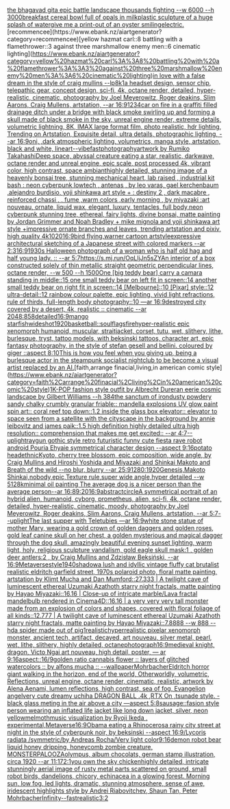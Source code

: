 [the bhagavad gita epic battle landscape thousands fighting --w 6000 --h 3000](https://www.ebank.nz/aiartgenerator?category=the%20bhagavad%20gita%20epic%20battle%20landscape%20thousands%20fighting%20--w%206000%20--h%203000)[breakfast cereal bowl full of opals in milk](https://www.ebank.nz/aiartgenerator?category=breakfast%20cereal%20bowl%20full%20of%20opals%20in%20milk)[plastic sculpture of a huge splash of water](https://www.ebank.nz/aiartgenerator?category=plastic%20sculpture%20of%20a%20huge%20splash%20of%20water)[give me a print-out of an oyster smiling](https://www.ebank.nz/aiartgenerator?category=give%20me%20a%20print-out%20of%20an%20oyster%20smiling)[electric.](https://www.ebank.nz/aiartgenerator?category=electric.)[recommencee](https://www.ebank.nz/aiartgenerator?category=recommencee)[yellow hazmat carl::8 battling with a flamethrower::3 against three marshmallow enemy men::6 cinematic lighting](https://www.ebank.nz/aiartgenerator?category=yellow%20hazmat%20carl%3A%3A8%20battling%20with%20a%20flamethrower%3A%3A3%20against%20three%20marshmallow%20enemy%20men%3A%3A6%20cinematic%20lighting)[in love with a false dream in the style of craig mullins --lp](https://www.ebank.nz/aiartgenerator?category=in%20love%20with%20a%20false%20dream%20in%20the%20style%20of%20craig%20mullins%20--lp)[8k](https://www.ebank.nz/aiartgenerator?category=8k)[1](https://www.ebank.nz/aiartgenerator?category=1)[a headset design, sensor chip, telepathic gear, concept design, sci-fi, 4k, octane render, detailed, hyper-realistic, cinematic, photography by Joel Meyerowitz, Roger deakins, Slim Aarons, Craig Mullens, artstation, --ar 16:9](https://www.ebank.nz/aiartgenerator?category=a%20headset%20design%2C%20sensor%20chip%2C%20telepathic%20gear%2C%20concept%20design%2C%20sci-fi%2C%204k%2C%20octane%20render%2C%20detailed%2C%20hyper-realistic%2C%20cinematic%2C%20photography%20by%20Joel%20Meyerowitz%2C%20Roger%20deakins%2C%20Slim%20Aarons%2C%20Craig%20Mullens%2C%20artstation%2C%20--ar%2016%3A9)[1234](https://www.ebank.nz/aiartgenerator?category=1234)[car on fire in a graffiti filled drainage ditch under a bridge with black smoke swirling up and forming a skull made of black smoke in the sky, unreal engine render, extreme details, volumetric lightning, 8K, IMAX large format film, photo realistic, hdr lighting, Trending on Artstation, Exquisite detail, ultra details, photographic lighting, --ar 16:9](https://www.ebank.nz/aiartgenerator?category=car%20on%20fire%20in%20a%20graffiti%20filled%20drainage%20ditch%20under%20a%20bridge%20with%20black%20smoke%20swirling%20up%20and%20forming%20a%20skull%20made%20of%20black%20smoke%20in%20the%20sky%2C%20unreal%20engine%20render%2C%20extreme%20details%2C%20volumetric%20lightning%2C%208K%2C%20IMAX%20large%20format%20film%2C%20photo%20realistic%2C%20hdr%20lighting%2C%20Trending%20on%20Artstation%2C%20Exquisite%20detail%2C%20ultra%20details%2C%20photographic%20lighting%2C%20--ar%2016%3A9)[oni, ,dark atmospheric lighting, volumetrics, manga style, artstation, black and white, lineart](https://www.ebank.nz/aiartgenerator?category=oni%2C%20%2Cdark%20atmospheric%20lighting%2C%20volumetrics%2C%20manga%20style%2C%20artstation%2C%20black%20and%20white%2C%20lineart)[--vibefast](https://www.ebank.nz/aiartgenerator?category=--vibefast)[photography](https://www.ebank.nz/aiartgenerator?category=photography)[artwork by Rumiko Takahashi](https://www.ebank.nz/aiartgenerator?category=artwork%20by%20Rumiko%20Takahashi)[Deep space, abyssal creature eating a star, realistic, darkwave, octane render and unreal engine, epic scale, post processed 4k, vibrant color, high contrast, space ambiant](https://www.ebank.nz/aiartgenerator?category=Deep%20space%2C%20abyssal%20creature%20eating%20a%20star%2C%20realistic%2C%20darkwave%2C%20octane%20render%20and%20unreal%20engine%2C%20epic%20scale%2C%20post%20processed%204k%2C%20vibrant%20color%2C%20high%20contrast%2C%20space%20ambiant)[highly detailed, stunning image of a heavenly bonsai tree, stunning mechanical heart, lab raised , industrial kit bash : neon cyberpunk lowtech , antenas , by leo varas, gael kerchenbaum ,alejandro burdisio,  yoji shinkawa art style + : destiny 2 , dark macabre , reinforced chassi , , fume ,warm colors ,early morning , by miyazaki :art nouveau, ornate, liquid wax, elegant, luxury, tentacles, full body,neon cyberpunk stunning tree, ethereal, fairy lights, divine bonsai, matte painting by Jordan Grimmer and Noah Bradley + mike mignola and yoji shinkawa art style +impressive ornate branches and leaves, trending artstation and pixiv, high quality 4k](https://www.ebank.nz/aiartgenerator?category=highly%20detailed%2C%20stunning%20image%20of%20a%20heavenly%20bonsai%20tree%2C%20stunning%20mechanical%20heart%2C%20lab%20raised%20%2C%20industrial%20kit%20bash%20%3A%20neon%20cyberpunk%20lowtech%20%2C%20antenas%20%2C%20by%20leo%20varas%2C%20gael%20kerchenbaum%20%2Calejandro%20burdisio%2C%20%20yoji%20shinkawa%20art%20style%20%2B%20%3A%20destiny%202%20%2C%20dark%20macabre%20%2C%20reinforced%20chassi%20%2C%20%2C%20fume%20%2Cwarm%20colors%20%2Cearly%20morning%20%2C%20by%20miyazaki%20%3Aart%20nouveau%2C%20ornate%2C%20liquid%20wax%2C%20elegant%2C%20luxury%2C%20tentacles%2C%20full%20body%2Cneon%20cyberpunk%20stunning%20tree%2C%20ethereal%2C%20fairy%20lights%2C%20divine%20bonsai%2C%20matte%20painting%20by%20Jordan%20Grimmer%20and%20Noah%20Bradley%20%2B%20mike%20mignola%20and%20yoji%20shinkawa%20art%20style%20%2Bimpressive%20ornate%20branches%20and%20leaves%2C%20trending%20artstation%20and%20pixiv%2C%20high%20quality%204k)[1020](https://www.ebank.nz/aiartgenerator?category=1020)[16:9](https://www.ebank.nz/aiartgenerator?category=16%3A9)[bird flying,warner cartoon artstyle](https://www.ebank.nz/aiartgenerator?category=bird%20flying%2Cwarner%20cartoon%20artstyle)[expressive architectural sketching of a Japanese street with colored markers --ar 2:3](https://www.ebank.nz/aiartgenerator?category=expressive%20architectural%20sketching%20of%20a%20Japanese%20street%20with%20colored%20markers%20--ar%202%3A3)[16:9](https://www.ebank.nz/aiartgenerator?category=16%3A9)[1930s Halloween photograph of a woman who is half old hag and half young lady. :: --ar 5:7](https://www.ebank.nz/aiartgenerator?category=1930s%20Halloween%20photograph%20of%20a%20woman%20who%20is%20half%20old%20hag%20and%20half%20young%20lady.%20%3A%3A%20--ar%205%3A7)[<https://s.mj.run/OqLljJn5sZY>](https://www.ebank.nz/aiartgenerator?category=%3Chttps%3A//s.mj.run/OqLljJn5sZY%3E)[An interior of a box constructed solely of thin metallic straight geometric perpendicular lines, octane render, --w 500 --h 1500](https://www.ebank.nz/aiartgenerator?category=An%20interior%20of%20a%20box%20constructed%20solely%20of%20thin%20metallic%20straight%20geometric%20perpendicular%20lines%2C%20octane%20render%2C%20--w%20500%20--h%201500)[One [big teddy bear] carry a camara standing in middle::15 one small teddy bear on left fit in screen::14 another small teddy bear on right fit in screen::14 [Melbourne]::10 [Pixar] style::12 ultra-detail::12 rainbow colour palette, epic lighting, vivid light refractions, rule of thirds, full-length body photography::10 —ar 16:9](https://www.ebank.nz/aiartgenerator?category=One%20%5Bbig%20teddy%20bear%5D%20carry%20a%20camara%20standing%20in%20middle%3A%3A15%20one%20small%20teddy%20bear%20on%20left%20fit%20in%20screen%3A%3A14%20another%20small%20teddy%20bear%20on%20right%20fit%20in%20screen%3A%3A14%20%5BMelbourne%5D%3A%3A10%20%5BPixar%5D%20style%3A%3A12%20ultra-detail%3A%3A12%20rainbow%20colour%20palette%2C%20epic%20lighting%2C%20vivid%20light%20refractions%2C%20rule%20of%20thirds%2C%20full-length%20body%20photography%3A%3A10%20%E2%80%94ar%2016%3A9)[destroyed city covered by a desert, 4k, realistic :: cinematic --ar 2048:858](https://www.ebank.nz/aiartgenerator?category=destroyed%20city%20covered%20by%20a%20desert%2C%204k%2C%20realistic%20%3A%3A%20cinematic%20--ar%202048%3A858)[detailed](https://www.ebank.nz/aiartgenerator?category=detailed)[16:9](https://www.ebank.nz/aiartgenerator?category=16%3A9)[mango starfish](https://www.ebank.nz/aiartgenerator?category=mango%20starfish)[wideshot](https://www.ebank.nz/aiartgenerator?category=wideshot)[1920](https://www.ebank.nz/aiartgenerator?category=1920)[basketball::soul](https://www.ebank.nz/aiartgenerator?category=basketball%3A%3Asoul)[flags](https://www.ebank.nz/aiartgenerator?category=flags)[fire](https://www.ebank.nz/aiartgenerator?category=fire)[hyper-realistic epic xenomorph humanoid, muscular, straitjacket, corset, tutu, wet, slithery, lithe, burlesque, tryst, tattoo models, with beksinski tattoos, character art, epic fantasy photography, in the style of stefan gesell and bellini.  coloured by giger ::aspect 8:10](https://www.ebank.nz/aiartgenerator?category=hyper-realistic%20epic%20xenomorph%20humanoid%2C%20muscular%2C%20straitjacket%2C%20corset%2C%20tutu%2C%20wet%2C%20slithery%2C%20lithe%2C%20burlesque%2C%20tryst%2C%20tattoo%20models%2C%20with%20beksinski%20tattoos%2C%20character%20art%2C%20epic%20fantasy%20photography%2C%20in%20the%20style%20of%20stefan%20gesell%20and%20bellini.%20%20coloured%20by%20giger%20%3A%3Aaspect%208%3A10)[This is how you feel when you giving up, being a burlesque actor in the steampunk socialist nightclub to be become a visual artist replaced by an AI.](https://www.ebank.nz/aiartgenerator?category=This%20is%20how%20you%20feel%20when%20you%20giving%20up%2C%20being%20a%20burlesque%20actor%20in%20the%20steampunk%20socialist%20nightclub%20to%20be%20become%20a%20visual%20artist%20replaced%20by%20an%20AI.)[faith,arrange finacial,living,in american comic style](https://www.ebank.nz/aiartgenerator?category=faith%2Carrange%20finacial%2Cliving%2Cin%20american%20comic%20style)[1](https://www.ebank.nz/aiartgenerator?category=1)[K-POP fashion style outfit by Albrecht Durer](https://www.ebank.nz/aiartgenerator?category=K-POP%20fashion%20style%20outfit%20by%20Albrecht%20Durer)[an eerie cosmic landscape by Gilbert Williams --h 384](https://www.ebank.nz/aiartgenerator?category=an%20eerie%20cosmic%20landscape%20by%20Gilbert%20Williams%20--h%20384)[the sanctum of iron](https://www.ebank.nz/aiartgenerator?category=the%20sanctum%20of%20iron)[dusty powdery sandy chalky crumbly granular friable:: mandella explosions UV glow paint spin art:: coral reef top down::1.2 inside the glass box elevator:: elevator to space seen from a satellite with the cityscape in the background by annie leibovitz and james paik::1.5 high definition highly detailed ultra high resolution:: comprehension that makes me get excited:: --ar 4:7](https://www.ebank.nz/aiartgenerator?category=dusty%20powdery%20sandy%20chalky%20crumbly%20granular%20friable%3A%3A%20mandella%20explosions%20UV%20glow%20paint%20spin%20art%3A%3A%20coral%20reef%20top%20down%3A%3A1.2%20inside%20the%20glass%20box%20elevator%3A%3A%20elevator%20to%20space%20seen%20from%20a%20satellite%20with%20the%20cityscape%20in%20the%20background%20by%20annie%20leibovitz%20and%20james%20paik%3A%3A1.5%20high%20definition%20highly%20detailed%20ultra%20high%20resolution%3A%3A%20comprehension%20that%20makes%20me%20get%20excited%3A%3A%20--ar%204%3A7)[--uplight](https://www.ebank.nz/aiartgenerator?category=--uplight)[raygun gothic style retro futuristic funny cute fiesta rave robot android Pouria Ehyaie symmetrical character design --aspect 9:16](https://www.ebank.nz/aiartgenerator?category=raygun%20gothic%20style%20retro%20futuristic%20funny%20cute%20fiesta%20rave%20robot%20android%20Pouria%20Ehyaie%20symmetrical%20character%20design%20--aspect%209%3A16)[potato head](https://www.ebank.nz/aiartgenerator?category=potato%20head)[ethnic](https://www.ebank.nz/aiartgenerator?category=ethnic)[Kyoto, cherry tree blossom, epic composition, wide angle, by Craig Mullins and Hiroshi Yoshida and Miyazaki and Shinkai Makoto and Breath of the wild --no blur, blurry --ar 25:9](https://www.ebank.nz/aiartgenerator?category=Kyoto%2C%20cherry%20tree%20blossom%2C%20epic%20composition%2C%20wide%20angle%2C%20by%20Craig%20Mullins%20and%20Hiroshi%20Yoshida%20and%20Miyazaki%20and%20Shinkai%20Makoto%20and%20Breath%20of%20the%20wild%20--no%20blur%2C%20blurry%20--ar%2025%3A9)[1280:1920](https://www.ebank.nz/aiartgenerator?category=1280%3A1920)[Genesis,Makoto Shinkai,nobody,epic,Texture rule,super wide angle,hyper detailed --w 512](https://www.ebank.nz/aiartgenerator?category=Genesis%2CMakoto%20Shinkai%2Cnobody%2Cepic%2CTexture%20rule%2Csuper%20wide%20angle%2Chyper%20detailed%20--w%20512)[8k](https://www.ebank.nz/aiartgenerator?category=8k)[minimal oil painting The average dog is a nicer person than the average person--ar 16:8](https://www.ebank.nz/aiartgenerator?category=minimal%20oil%20painting%20The%20average%20dog%20is%20a%20nicer%20person%20than%20the%20average%20person--ar%2016%3A8)[9:20](https://www.ebank.nz/aiartgenerator?category=9%3A20)[16:9](https://www.ebank.nz/aiartgenerator?category=16%3A9)[abstract](https://www.ebank.nz/aiartgenerator?category=abstract)[circle](https://www.ebank.nz/aiartgenerator?category=circle)[A symmetrical portrait of an hybrid alien, humanoid, cyborg, prometheus, alien, sci-fi, 4k, octane render, detailed, hyper-realistic, cinematic, moody, photography by Joel Meyerowitz, Roger deakins, Slim Aarons, Craig Mullens, artstation, --ar 5:7](https://www.ebank.nz/aiartgenerator?category=A%20symmetrical%20portrait%20of%20an%20hybrid%20alien%2C%20humanoid%2C%20cyborg%2C%20prometheus%2C%20alien%2C%20sci-fi%2C%204k%2C%20octane%20render%2C%20detailed%2C%20hyper-realistic%2C%20cinematic%2C%20moody%2C%20photography%20by%20Joel%20Meyerowitz%2C%20Roger%20deakins%2C%20Slim%20Aarons%2C%20Craig%20Mullens%2C%20artstation%2C%20--ar%205%3A7)[--uplight](https://www.ebank.nz/aiartgenerator?category=--uplight)[The last supper with Teletubies —ar 16:9](https://www.ebank.nz/aiartgenerator?category=The%20last%20supper%20with%20Teletubies%20%E2%80%94ar%2016%3A9)[white stone statue of mother Mary,  wearing a gold crown of golden daggers and golden roses, gold leaf canine skull on her chest, a golden mysterious and magical dagger through the dog skull, amazingly beautiful evening sunset lighting, warm light, holy,  religious sculpture vandalism,  gold eagle skull mask:1 , golden deer antlers:2 , by Craig Mullins and Zdzisław Beksiński,  --ar 16:9](https://www.ebank.nz/aiartgenerator?category=white%20stone%20statue%20of%20mother%20Mary%2C%20%20wearing%20a%20gold%20crown%20of%20golden%20daggers%20and%20golden%20roses%2C%20gold%20leaf%20canine%20skull%20on%20her%20chest%2C%20a%20golden%20mysterious%20and%20magical%20dagger%20through%20the%20dog%20skull%2C%20amazingly%20beautiful%20evening%20sunset%20lighting%2C%20warm%20light%2C%20holy%2C%20%20religious%20sculpture%20vandalism%2C%20%20gold%20eagle%20skull%20mask%3A1%20%2C%20golden%20deer%20antlers%3A2%20%2C%20by%20Craig%20Mullins%20and%20Zdzis%C5%82aw%20Beksi%C5%84ski%2C%20%20--ar%2016%3A9)[Metaverse](https://www.ebank.nz/aiartgenerator?category=Metaverse)[style](https://www.ebank.nz/aiartgenerator?category=style)[1940](https://www.ebank.nz/aiartgenerator?category=1940)[shadow](https://www.ebank.nz/aiartgenerator?category=shadow)[a lush and idyllic vintage fluffy cat brutalist realistic eldritch garfield street, 1970s polaroid photo, floral matte painting, artstation by Klimt Mucha and Dan Mumford::27.333 | A twilight cave of luminescent ethereal Uzumaki Azathoth starry night fractals, matte painting by Hayao Miyazaki::16.16 | Close-up of intricate marble/Lava fractal mandelbulb rendered in Cinema4D::16.16 | a very very very tall monster made from an explosion of colors and shapes, covered with floral foliage of all kinds::12.777 | A twilight cave of luminescent ethereal Uzumaki Azathoth starry night fractals, matte painting by Hayao Miyazaki::7.8888 --w 888 --hd](https://www.ebank.nz/aiartgenerator?category=a%20lush%20and%20idyllic%20vintage%20fluffy%20cat%20brutalist%20realistic%20eldritch%20garfield%20street%2C%201970s%20polaroid%20photo%2C%20floral%20matte%20painting%2C%20artstation%20by%20Klimt%20Mucha%20and%20Dan%20Mumford%3A%3A27.333%20%7C%20A%20twilight%20cave%20of%20luminescent%20ethereal%20Uzumaki%20Azathoth%20starry%20night%20fractals%2C%20matte%20painting%20by%20Hayao%20Miyazaki%3A%3A16.16%20%7C%20Close-up%20of%20intricate%20marble/Lava%20fractal%20mandelbulb%20rendered%20in%20Cinema4D%3A%3A16.16%20%7C%20a%20very%20very%20very%20tall%20monster%20made%20from%20an%20explosion%20of%20colors%20and%20shapes%2C%20covered%20with%20floral%20foliage%20of%20all%20kinds%3A%3A12.777%20%7C%20A%20twilight%20cave%20of%20luminescent%20ethereal%20Uzumaki%20Azathoth%20starry%20night%20fractals%2C%20matte%20painting%20by%20Hayao%20Miyazaki%3A%3A7.8888%20--w%20888%20--hd)[a spider made out of pig](https://www.ebank.nz/aiartgenerator?category=a%20spider%20made%20out%20of%20pig)[1](https://www.ebank.nz/aiartgenerator?category=1)[realistic](https://www.ebank.nz/aiartgenerator?category=realistic)[hyperrealistic pixelar xenomorph monster, ancient tech, artifact, decayed, art nouveau, silver metal, pearl, wet, lithe, slithery, highly detailed, octane](https://www.ebank.nz/aiartgenerator?category=hyperrealistic%20pixelar%20xenomorph%20monster%2C%20ancient%20tech%2C%20artifact%2C%20decayed%2C%20art%20nouveau%2C%20silver%20metal%2C%20pearl%2C%20wet%2C%20lithe%2C%20slithery%2C%20highly%20detailed%2C%20octane)[photograph](https://www.ebank.nz/aiartgenerator?category=photograph)[16:9](https://www.ebank.nz/aiartgenerator?category=16%3A9)[medieval knight, dragon, Victo Ngai art nouveau, high detail, poster, — ar 9:16](https://www.ebank.nz/aiartgenerator?category=medieval%20knight%2C%20dragon%2C%20Victo%20Ngai%20art%20nouveau%2C%20high%20detail%2C%20poster%2C%20%E2%80%94%20ar%209%3A16)[aspect::16/9](https://www.ebank.nz/aiartgenerator?category=aspect%3A%3A16/9)[golden ratio cannabis flower :: layers of glitched watercolors :: by alfons mucha :: --wallpaper](https://www.ebank.nz/aiartgenerator?category=golden%20ratio%20cannabis%20flower%20%3A%3A%20layers%20of%20glitched%20watercolors%20%3A%3A%20by%20alfons%20mucha%20%3A%3A%20--wallpaper)[Mohrbacher](https://www.ebank.nz/aiartgenerator?category=Mohrbacher)[Eldritch horror giant walking in the horizon, end of the world, Otherworldly, volumetric, Reflections, unreal engine, octane render, cinematic, realistic, artwork by Alena Aenami, lumen reflections, high contrast, sea of fog, Evangelion angel](https://www.ebank.nz/aiartgenerator?category=Eldritch%20horror%20giant%20walking%20in%20the%20horizon%2C%20end%20of%20the%20world%2C%20Otherworldly%2C%20volumetric%2C%20Reflections%2C%20unreal%20engine%2C%20octane%20render%2C%20cinematic%2C%20realistic%2C%20artwork%20by%20Alena%20Aenami%2C%20lumen%20reflections%2C%20high%20contrast%2C%20sea%20of%20fog%2C%20Evangelion%20angel)[very cute dreamy uchiha DRAGON BALL .4k ,RTX On ,tsunade style. -](https://www.ebank.nz/aiartgenerator?category=very%20cute%20dreamy%20uchiha%20DRAGON%20BALL%20.4k%20%2CRTX%20On%20%2Ctsunade%20style.%20-)[black glass meting in the air above a city —aspect 5:8](https://www.ebank.nz/aiartgenerator?category=black%20glass%20meting%20in%20the%20air%20above%20a%20city%20%E2%80%94aspect%205%3A8)[sausage](https://www.ebank.nz/aiartgenerator?category=sausage)[::](https://www.ebank.nz/aiartgenerator?category=%3A%3A)[fasion style person wearing an inflated life jacket like long down jacket, silver, neon yellow](https://www.ebank.nz/aiartgenerator?category=fasion%20style%20person%20wearing%20an%20inflated%20life%20jacket%20like%20long%20down%20jacket%2C%20silver%2C%20neon%20yellow)[melmoth](https://www.ebank.nz/aiartgenerator?category=melmoth)[music visualization by Ryoji Ikeda , experimental,](https://www.ebank.nz/aiartgenerator?category=music%20visualization%20by%20Ryoji%20Ikeda%20%2C%20experimental%2C)[Metaverse](https://www.ebank.nz/aiartgenerator?category=Metaverse)[16:9](https://www.ebank.nz/aiartgenerator?category=16%3A9)[Obama eating a Rhinoceros](https://www.ebank.nz/aiartgenerator?category=Obama%20eating%20a%20Rhinoceros)[a rainy city street at night in the style of cyberpunk noir, by beksinski --aspect 16:9](https://www.ebank.nz/aiartgenerator?category=a%20rainy%20city%20street%20at%20night%20in%20the%20style%20of%20cyberpunk%20noir%2C%20by%20beksinski%20--aspect%2016%3A9)[/Lycoris radiata /symmetric/by Andreas Rocha/Very light color](https://www.ebank.nz/aiartgenerator?category=/Lycoris%20radiata%20/symmetric/by%20Andreas%20Rocha/Very%20light%20color)[9:16](https://www.ebank.nz/aiartgenerator?category=9%3A16)[demon robot bear liquid honey dripping, honeycomb zombie creature, MONSTERPALOOZA](https://www.ebank.nz/aiartgenerator?category=demon%20robot%20bear%20liquid%20honey%20dripping%2C%20honeycomb%20zombie%20creature%2C%20MONSTERPALOOZA)[olympus, album chocolats, german stamp illustration, circa 1920 --ar 11:17](https://www.ebank.nz/aiartgenerator?category=olympus%2C%20album%20chocolats%2C%20german%20stamp%20illustration%2C%20circa%201920%20--ar%2011%3A17)[2:1](https://www.ebank.nz/aiartgenerator?category=2%3A1)[you own the sky chicken](https://www.ebank.nz/aiartgenerator?category=you%20own%20the%20sky%20chicken)[highly detailed, intricate stunningly aerial image of rusty metal parts scattered on ground, small robot birds, dandelions, chicory, echinacea in a glowing forest. Morning sun, low fog, led lights, dramatic, stunning atmosphere, sense of awe, iridescent highlights style by Andrei Riabovitchev, Shaun Tan, Peter Mohrbacher](https://www.ebank.nz/aiartgenerator?category=highly%20detailed%2C%20intricate%20stunningly%20aerial%20image%20of%20rusty%20metal%20parts%20scattered%20on%20ground%2C%20small%20robot%20birds%2C%20dandelions%2C%20chicory%2C%20echinacea%20in%20a%20glowing%20forest.%20Morning%20sun%2C%20low%20fog%2C%20led%20lights%2C%20dramatic%2C%20stunning%20atmosphere%2C%20sense%20of%20awe%2C%20iridescent%20highlights%20style%20by%20Andrei%20Riabovitchev%2C%20Shaun%20Tan%2C%20Peter%20Mohrbacher)[Infinity](https://www.ebank.nz/aiartgenerator?category=Infinity)[--fast](https://www.ebank.nz/aiartgenerator?category=--fast)[realistic](https://www.ebank.nz/aiartgenerator?category=realistic)[3:2](https://www.ebank.nz/aiartgenerator?category=3%3A2)
